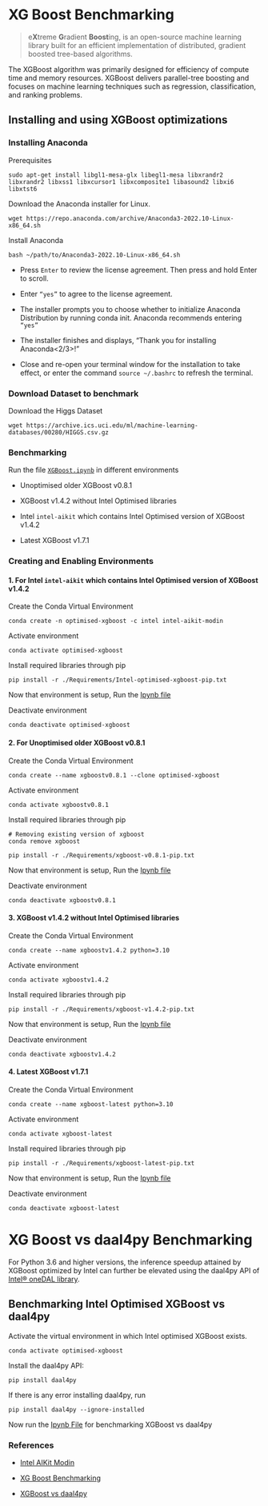# XG Boost Benchmarking

> e**X**treme **G**radient **Boost**ing, is an open-source machine learning library built for an efficient implementation of distributed, gradient boosted tree-based algorithms.

The XGBoost algorithm was primarily designed for efficiency of compute time and memory resources. XGBoost delivers parallel-tree boosting and focuses on machine learning techniques such as regression, classification, and ranking problems.

## Installing and using XGBoost optimizations

### Installing Anaconda

Prerequisites

```shell
sudo apt-get install libgl1-mesa-glx libegl1-mesa libxrandr2 libxrandr2 libxss1 libxcursor1 libxcomposite1 libasound2 libxi6 libxtst6
```

Download the Anaconda installer for Linux.

```shell
wget https://repo.anaconda.com/archive/Anaconda3-2022.10-Linux-x86_64.sh
```

Install Anaconda

```shell
bash ~/path/to/Anaconda3-2022.10-Linux-x86_64.sh
```

- Press `Enter` to review the license agreement. Then press and hold Enter to scroll.

- Enter `“yes”` to agree to the license agreement.

- The installer prompts you to choose whether to initialize Anaconda Distribution by running conda init. Anaconda recommends entering `“yes”`

- The installer finishes and displays, “Thank you for installing Anaconda<2/3>!”

- Close and re-open your terminal window for the installation to take effect, or enter the command `source ~/.bashrc` to refresh the terminal.

### Download Dataset to benchmark

Download the Higgs Dataset

```shell
wget https://archive.ics.uci.edu/ml/machine-learning-databases/00280/HIGGS.csv.gz
```

### Benchmarking

Run the file [`XGBoost.ipynb`](./XGBoost.ipynb) in different environments

- Unoptimised older XGBoost v0.8.1

- XGBoost v1.4.2 without Intel Optimised libraries

- Intel `intel-aikit` which contains Intel Optimised version of XGBoost v1.4.2

- Latest XGBoost v1.7.1

### Creating and Enabling Environments

#### 1. For Intel `intel-aikit` which contains Intel Optimised version of XGBoost v1.4.2

Create the Conda Virtual Environment

```shell
conda create -n optimised-xgboost -c intel intel-aikit-modin
```

Activate environment

```shell
conda activate optimised-xgboost
```

Install required libraries through pip

```shell
pip install -r ./Requirements/Intel-optimised-xgboost-pip.txt
```

Now that environment is setup, Run the [Ipynb file](./XGBoost.ipynb)

Deactivate environment

```shell
conda deactivate optimised-xgboost
```

#### 2. For Unoptimised older XGBoost v0.8.1

Create the Conda Virtual Environment

```shell
conda create --name xgboostv0.8.1 --clone optimised-xgboost
```

Activate environment

```shell
conda activate xgboostv0.8.1
```

Install required libraries through pip

```shell
# Removing existing version of xgboost
conda remove xgboost

pip install -r ./Requirements/xgboost-v0.8.1-pip.txt
```

Now that environment is setup, Run the [Ipynb file](./XGBoost.ipynb)

Deactivate environment

```shell
conda deactivate xgboostv0.8.1
```

#### 3. XGBoost v1.4.2 without Intel Optimised libraries

Create the Conda Virtual Environment

```shell
conda create --name xgboostv1.4.2 python=3.10
```

Activate environment

```shell
conda activate xgboostv1.4.2
```

Install required libraries through pip

```shell
pip install -r ./Requirements/xgboost-v1.4.2-pip.txt
```

Now that environment is setup, Run the [Ipynb file](./XGBoost.ipynb)

Deactivate environment

```shell
conda deactivate xgboostv1.4.2
```

#### 4. Latest XGBoost v1.7.1

Create the Conda Virtual Environment

```shell
conda create --name xgboost-latest python=3.10
```

Activate environment

```shell
conda activate xgboost-latest
```

Install required libraries through pip

```shell
pip install -r ./Requirements/xgboost-latest-pip.txt
```

Now that environment is setup, Run the [Ipynb file](./XGBoost.ipynb)

Deactivate environment

```shell
conda deactivate xgboost-latest
```

# XG Boost vs daal4py Benchmarking

For Python 3.6 and higher versions, the inference speedup attained by XGBoost optimized by Intel can further be elevated using the daal4py API of [Intel® oneDAL library](https://www.intel.com/content/www/us/en/developer/tools/oneapi/onedal.html).

## Benchmarking Intel Optimised XGBoost vs daal4py

Activate the virtual environment in which Intel optimised XGBoost exists.

```shell
conda activate optimised-xgboost
```

Install the daal4py API:

```shell
pip install daal4py
```

If there is any error installing daal4py, run

```shell
pip install daal4py --ignore-installed
```

Now run the [Ipynb File](./daal4py.ipynb) for benchmarking XGBoost vs daal4py

### References

- [Intel AIKit Modin](https://www.intel.com/content/www/us/en/develop/documentation/installation-guide-for-intel-oneapi-toolkits-linux/top/installation/install-using-package-managers/conda/install-intel-ai-analytics-toolkit-via-conda.html)

- [XG Boost Benchmarking](https://github.com/oneapi-src/oneAPI-samples/blob/master/AI-and-Analytics/Features-and-Functionality/IntelPython_XGBoost_Performance/IntelPython_XGBoost_Performance.ipynb)

- [XGBoost vs daal4py](https://github.com/oneapi-src/oneAPI-samples/blob/master/AI-and-Analytics/Features-and-Functionality/IntelPython_XGBoost_daal4pyPrediction/IntelPython_XGBoost_daal4pyPrediction.ipynb)
